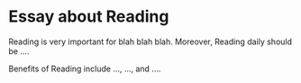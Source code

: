 # Essay about Reading

Reading is very important for blah blah blah. Moreover, Reading daily should be ....

Benefits of Reading include ..., ..., and ....
